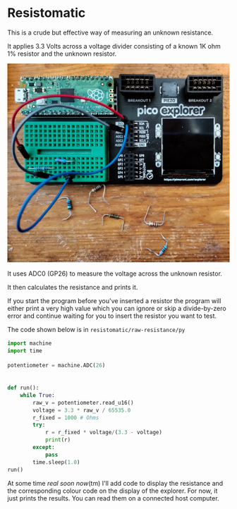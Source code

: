 # Resistomatic

This is a crude but effective way of measuring an unknown resistance.

It applies 3.3 Volts across a voltage divider consisting of a known 1K ohm 1% resistor and the unknown resistor.

![Setup on Explorer](img/resistomatic.jpg)

It uses ADC0 (GP26) to measure the voltage across the unknown resistor.

It then calculates the resistance and prints it.

If you start the program before you've inserted a resistor the program will either print a very high value which you 
can ignore or skip a divide-by-zero error and continue waiting for you to insert the resistor you want to test.

The code shown below is in `resistomatic/raw-resistance/py`

```python
import machine
import time

potentiometer = machine.ADC(26)


def run():
    while True:
        raw_v = potentiometer.read_u16()
        voltage = 3.3 * raw_v / 65535.0
        r_fixed = 1000 # Ohms
        try:
            r = r_fixed * voltage/(3.3 - voltage)
            print(r)
        except:
            pass
        time.sleep(1.0)
run()
```

At some time *real soon now*(tm) I'll add code to display the resistance and the corresponding colour code on 
the display of the explorer. For now, it just prints the results. You can read them on a connected host computer.